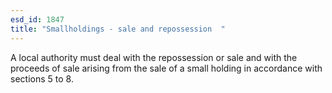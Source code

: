 ```yaml
---
esd_id: 1847
title: "Smallholdings - sale and repossession  "
---
```


A local authority must deal with the repossession or sale and with the proceeds of sale arising from the sale of a small holding in accordance with sections 5 to 8.

